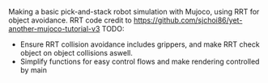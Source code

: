 Making a basic pick-and-stack robot simulation with Mujoco, using RRT for object avoidance.
RRT code credit to https://github.com/sjchoi86/yet-another-mujoco-tutorial-v3
TODO: 
- Ensure RRT collision avoidance includes grippers, and make RRT check object on object collisions aswell.
- Simplify functions for easy control flows and make rendering controlled by main
